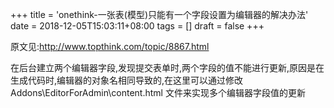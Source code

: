 +++
title = 'onethink-一张表(模型)只能有一个字段设置为编辑器的解决办法'
date = 2018-12-05T15:03:11+08:00
tags = []
draft = false
+++

原文见:http://www.topthink.com/topic/8867.html




在后台建立两个编辑器字段,发现提交表单时,两个字段的值不能进行更新,原因是在生成代码时,编辑器的对象名相同导致的,在这里可以通过修改
Addons\EditorForAdmin\\content.html 文件来实现多个编辑器字段值的更新

<script type="text/javascript">
var editor_{$addons_data.name};
KindEditor.ready(function(K) {
editor_{$addons_data.name} = K.create('textarea[name="{$addons_data.name}"]', {
allowFileManager : false,
themesPath: K.basePath,
width: '100%',
height: '{$addons_config.editor_height}',
resizeType: <eq name="addons_config.editor_resize_type" value="1">1<else />0</eq>,
pasteType : 2,
urlType : 'absolute',
fileManagerJson : '{:U('fileManagerJson')}',
//uploadJson : '{:U('uploadJson')}' }
uploadJson : '{:addons_url("EditorForAdmin://Upload/ke_upimg")}'
});
});

$(function(){
//传统表单提交同步
$('textarea[name="{$addons_data.name}"]').closest('form').submit(function(){
editor_{$addons_data.name}.sync();
});
//ajax提交之前同步
$('button[type="submit"],#submit,.ajax-post').click(function(){
editor_{$addons_data.name}.sync();
});

})
</script>
